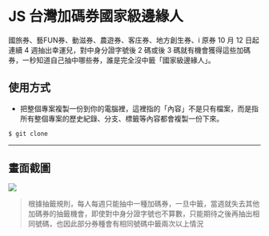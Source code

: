 # JS 台灣加碼券國家級邊緣人

國旅券、藝FUN券、動滋券、農遊券、客庄券、地方創生券、i 原券 10 月 12 日起連續 4 週抽出幸運兒，對中身分證字號後 2 碼或後 3 碼就有機會獲得這些加碼券，一秒知道自己抽中哪些券，誰是完全沒中籤「國家級邊緣人」。

## 使用方式
- 把整個專案複製一份到你的電腦裡，這裡指的「內容」不是只有檔案，而是指所有整個專案的歷史紀錄、分支、標籤等內容都會複製一份下來。
```sh
$ git clone
```

----

## 畫面截圖
![](https://i.imgur.com/914hDs4.gif)
> 根據抽籤規則，每人每週只能抽中一種加碼券，一旦中籤，當週就失去其他加碼券的抽籤機會，即使對中身分證字號也不算數，只能期待之後再抽出相同號碼，也因此部分券種會有相同號碼中籤兩次以上情況
